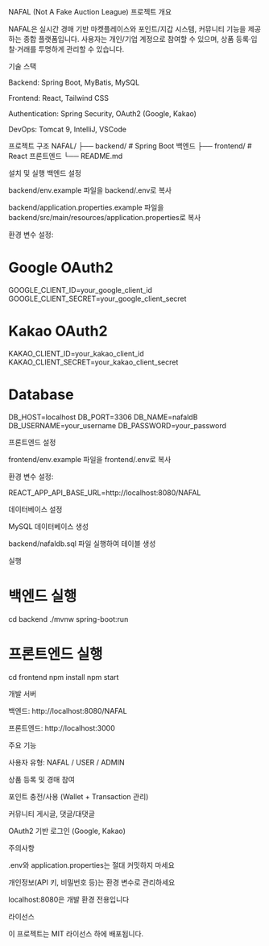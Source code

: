 NAFAL (Not A Fake Auction League)
프로젝트 개요

NAFAL은 실시간 경매 기반 마켓플레이스와 포인트/지갑 시스템, 커뮤니티 기능을 제공하는 종합 플랫폼입니다.
사용자는 개인/기업 계정으로 참여할 수 있으며, 상품 등록·입찰·거래를 투명하게 관리할 수 있습니다.

기술 스택

Backend: Spring Boot, MyBatis, MySQL

Frontend: React, Tailwind CSS

Authentication: Spring Security, OAuth2 (Google, Kakao)

DevOps: Tomcat 9, IntelliJ, VSCode

프로젝트 구조
NAFAL/
├── backend/          # Spring Boot 백엔드
├── frontend/         # React 프론트엔드
└── README.md

설치 및 실행
백엔드 설정

backend/env.example 파일을 backend/.env로 복사

backend/application.properties.example 파일을 backend/src/main/resources/application.properties로 복사

환경 변수 설정:

# Google OAuth2
GOOGLE_CLIENT_ID=your_google_client_id
GOOGLE_CLIENT_SECRET=your_google_client_secret

# Kakao OAuth2
KAKAO_CLIENT_ID=your_kakao_client_id
KAKAO_CLIENT_SECRET=your_kakao_client_secret

# Database
DB_HOST=localhost
DB_PORT=3306
DB_NAME=nafaldB
DB_USERNAME=your_username
DB_PASSWORD=your_password

프론트엔드 설정

frontend/env.example 파일을 frontend/.env로 복사

환경 변수 설정:

REACT_APP_API_BASE_URL=http://localhost:8080/NAFAL

데이터베이스 설정

MySQL 데이터베이스 생성

backend/nafaldb.sql 파일 실행하여 테이블 생성

실행
# 백엔드 실행
cd backend
./mvnw spring-boot:run

# 프론트엔드 실행
cd frontend
npm install
npm start

개발 서버

백엔드: http://localhost:8080/NAFAL

프론트엔드: http://localhost:3000

주요 기능

사용자 유형: NAFAL / USER / ADMIN

상품 등록 및 경매 참여

포인트 충전/사용 (Wallet + Transaction 관리)

커뮤니티 게시글, 댓글/대댓글

OAuth2 기반 로그인 (Google, Kakao)

주의사항

.env와 application.properties는 절대 커밋하지 마세요

개인정보(API 키, 비밀번호 등)는 환경 변수로 관리하세요

localhost:8080은 개발 환경 전용입니다

라이선스

이 프로젝트는 MIT 라이선스 하에 배포됩니다.
